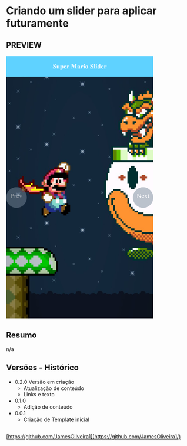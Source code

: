 # Criando um slider para aplicar futuramente

## PREVIEW

  <p>    
  <img src="images/screen.png" width="400" alt="preview">
</p>

## Resumo

  n/a

## Versões - Histórico

* 0.2.0 Versão em criação
    * Atualização de conteúdo
    * Links e texto
* 0.1.0
    * Adição de conteúdo
* 0.0.1
    * Criação de Template inicial

## 

[https://github.com/JamesOliveira1](https://github.com/JamesOliveira1/)



